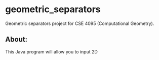 geometric_separators
====================

Geometric separators project for CSE 4095 (Computational Geometry).

About:
------

This Java program will allow you to input 2D


